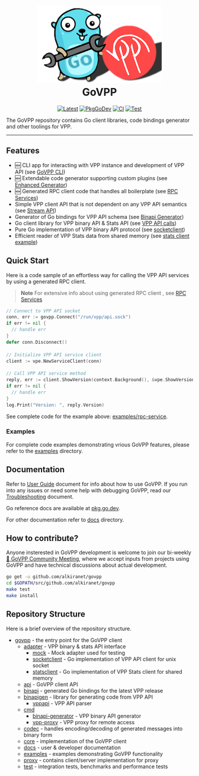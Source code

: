 <h1 align="center" style="border-bottom: none">
    <img alt="logo" src="./docs/govpp-logo.png"><br>GoVPP
</h1>

<p align="center">
	<a href="https://github.com/FDio/govpp/tags"><img src="https://img.shields.io/github/v/tag/fdio/govpp?label=latest&logo=github&sort=semver&color=blue" alt="Latest"></a>
	<a href="https://pkg.go.dev/go.fd.io/govpp"><img src="https://pkg.go.dev/badge/go.fd.io/govpp" alt="PkgGoDev"></a>
	<a href="https://github.com/FDio/govpp/actions/workflows/ci.yaml"><img src="https://github.com/FDio/govpp/actions/workflows/ci.yaml/badge.svg" alt="CI"></a>
	<a href="https://github.com/FDio/govpp/actions/workflows/test.yaml"><img src="https://github.com/FDio/govpp/actions/workflows/test.yaml/badge.svg" alt="Test"></a>
</p>

The GoVPP repository contains Go client libraries, code bindings generator and other toolings for VPP.

---

## Features

* 🆕 CLI app for interacting with VPP instance and development of VPP API (see [GoVPP CLI](https://github.com/FDio/govpp/blob/master/docs/GOVPP_CLI.md))
* 🆕 Extendable code generator supporting custom plugins (see [Enhanced Generator](https://github.com/FDio/govpp/discussions/94))
* 🆕 Generated RPC client code that handles all boilerplate (see [RPC Services](https://github.com/FDio/govpp/discussions/58))
* Simple VPP client API that is not dependent on any VPP API semantics (see [Stream API](https://github.com/FDio/govpp/discussions/43))
* Generator of Go bindings for VPP API schema (see [Binapi Generator](https://github.com/FDio/govpp/blob/master/docs/USER_GUIDE.md#binary-api-generator))
* Go client library for VPP binary API & Stats API (see [VPP API calls](https://github.com/FDio/govpp/blob/master/docs/USER_GUIDE.md#vpp-api-calls))
* Pure Go implementation of VPP binary API protocol (see [socketclient](https://github.com/FDio/govpp/blob/master/adapter/socketclient/socketclient.go))
* Efficient reader of VPP Stats data from shared memory (see [stats client example](https://github.com/FDio/govpp/tree/master/examples/stats-client))

## Quick Start

Here is a code sample of an effortless way for calling the VPP API services by using a generated RPC client.

> **Note**
> For extensive info about using generated RPC client , see [RPC Services](https://github.com/FDio/govpp/discussions/58)

```go
// Connect to VPP API socket
conn, err := govpp.Connect("/run/vpp/api.sock")
if err != nil {
  // handle err
}
defer conn.Disconnect()

// Initialize VPP API service client
client := vpe.NewServiceClient(conn)

// Call VPP API service method
reply, err := client.ShowVersion(context.Background(), &vpe.ShowVersion{})
if err != nil {
  // handle err
}
log.Print("Version: ", reply.Version)
```

See complete code for the example above: [examples/rpc-service](examples/rpc-service).

### Examples

For complete code examples demonstrating vrious GoVPP features, please refer to the [examples](examples) directory.

## Documentation

Refer to [User Guide](docs/USER_GUIDE.md) document for info about how to use GoVPP. 
If you run into any issues or need some help with debugging GoVPP, read our [Troubleshooting](docs/TROUBLESHOOTING.md) document.

Go reference docs are available at [pkg.go.dev](https://pkg.go.dev/go.fd.io/govpp). 

For other documentation refer to [docs](docs) directory.

## How to contribute?

Anyone insterested in GoVPP development is welcome to join our bi-weekly [📣 GoVPP Community Meeting](https://github.com/FDio/govpp/discussions/46), where we accept inputs from projects using GoVPP and have technical discussions about actual development.

```sh
go get -u github.com/alkiranet/govpp
cd $GOPATH/src/github.com/alkiranet/govpp
make test
make install
```

## Repository Structure

Here is a brief overview of the repository structure.

- [govpp](govpp.go) - the entry point for the GoVPP client
  - [adapter](adapter) - VPP binary & stats API interface
    - [mock](adapter/mock) - Mock adapter used for testing
    - [socketclient](adapter/socketclient) - Go implementation of VPP API client for unix socket
    - [statsclient](adapter/statsclient) - Go implementation of VPP Stats client for shared memory
  - [api](api) - GoVPP client API
  - [binapi](binapi) - generated Go bindings for the latest VPP release
  - [binapigen](binapigen) - library for generating code from VPP API
    - [vppapi](binapigen/vppapi) - VPP API parser
  - [cmd](cmd)
    - [binapi-generator](cmd/binapi-generator) - VPP binary API generator
    - [vpp-proxy](cmd/vpp-proxy) - VPP proxy for remote access
  - [codec](codec) - handles encoding/decoding of generated messages into binary form
  - [core](core) - implementation of the GoVPP client
  - [docs](docs) - user & developer documentation
  - [examples](examples) - examples demonstrating GoVPP functionality
  - [proxy](proxy) - contains client/server implementation for proxy
  - [test](test) - integration tests, benchmarks and performance tests
  
